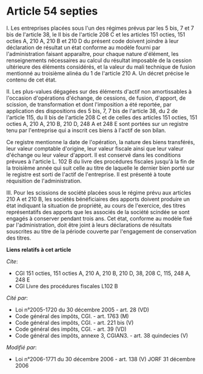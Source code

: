 # Article 54 septies

I. Les entreprises placées sous l'un des régimes prévus par les 5 bis, 7 et 7 bis de l'article 38, le II bis de l'article 208
C et les articles 151 octies, 151 octies A, 210 A, 210 B et 210 D du présent code doivent joindre à leur déclaration de
résultat un état conforme au modèle fourni par l'administration faisant apparaître, pour chaque nature d'élément, les
renseignements nécessaires au calcul du résultat imposable de la cession ultérieure des éléments considérés, et la valeur du
mali technique de fusion mentionné au troisième alinéa du 1 de l'article 210 A. Un décret précise le contenu de cet état.

II. Les plus-values dégagées sur des éléments d'actif non amortissables à l'occasion d'opérations d'échange, de cessions, de
fusion, d'apport, de scission, de transformation et dont l'imposition a été reportée, par application des dispositions des 5
bis, 7, 7 bis de l'article 38, du 2 de l'article 115, du II bis de l'article 208 C et de celles des articles 151 octies, 151
octies A, 210 A, 210 B, 210 D, 248 A et 248 E sont portées sur un registre tenu par l'entreprise qui a inscrit ces biens à
l'actif de son bilan.

Ce registre mentionne la date de l'opération, la nature des biens transférés, leur valeur comptable d'origine, leur valeur
fiscale ainsi que leur valeur d'échange ou leur valeur d'apport. Il est conservé dans les conditions prévues à l'article L.
102 B du livre des procédures fiscales jusqu'à la fin de la troisième année qui suit celle au titre de laquelle le dernier
bien porté sur le registre est sorti de l'actif de l'entreprise. Il est présenté à toute réquisition de l'administration.

III. Pour les scissions de société placées sous le régime prévu aux articles 210 A et 210 B, les sociétés bénéficiaires des
apports doivent produire un état indiquant la situation de propriété, au cours de l'exercice, des titres représentatifs des
apports que les associés de la société scindée se sont engagés à conserver pendant trois ans. Cet état, conforme au modèle
fixé par l'administration, doit être joint à leurs déclarations de résultats souscrites au titre de la période couverte par
l'engagement de conservation des titres.

**Liens relatifs à cet article**

_Cite_:

  - CGI 151 octies, 151 octies A, 210 A, 210 B, 210 D, 38, 208 C, 115, 248 A, 248 E
  - CGI Livre des procédures fiscales L102 B

_Cité par_:

  - Loi n°2005-1720 du 30 décembre 2005 - art. 28 (VD)
  - Code général des impôts, CGI. - art. 1763 (M)
  - Code général des impôts, CGI. - art. 221 bis (V)
  - Code général des impôts, CGI. - art. 39 (VD)
  - Code général des impôts, annexe 3, CGIAN3. - art. 38 quindecies (V)

_Modifié par_:

  - Loi n°2006-1771 du 30 décembre 2006 - art. 138 (V) JORF 31 décembre 2006
